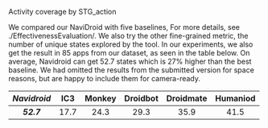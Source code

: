 Activity coverage by STG_action 

We compared our NaviDroid with five baselines, For more details, see ./EffectivenessEvaluation/.
We also try the other fine-grained metric, the number of unique states explored by the tool. In our experiments, we also get the result in 85 apps from our dataset, as seen in the table below. On average, Navidroid can get 52.7 states which is 27% higher than the best baseline. We had omitted the results from the submitted version for space reasons, but are happy to include them for camera-ready.

 ***Navidroid*** | IC3 | Monkey | Droidbot | Droidmate | Humaniod 
:-: | :-: | :-: | :-: |  :-: | :-:
 ***52.7*** | 17.7 | 24.3 | 29.3 | 35.9 | 41.5 
